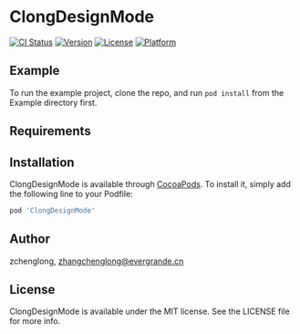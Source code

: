 # ClongDesignMode

[![CI Status](https://img.shields.io/travis/zchenglong/ClongDesignMode.svg?style=flat)](https://travis-ci.org/zchenglong/ClongDesignMode)
[![Version](https://img.shields.io/cocoapods/v/ClongDesignMode.svg?style=flat)](https://cocoapods.org/pods/ClongDesignMode)
[![License](https://img.shields.io/cocoapods/l/ClongDesignMode.svg?style=flat)](https://cocoapods.org/pods/ClongDesignMode)
[![Platform](https://img.shields.io/cocoapods/p/ClongDesignMode.svg?style=flat)](https://cocoapods.org/pods/ClongDesignMode)

## Example

To run the example project, clone the repo, and run `pod install` from the Example directory first.

## Requirements

## Installation

ClongDesignMode is available through [CocoaPods](https://cocoapods.org). To install
it, simply add the following line to your Podfile:

```ruby
pod 'ClongDesignMode'
```

## Author

zchenglong, zhangchenglong@evergrande.cn

## License

ClongDesignMode is available under the MIT license. See the LICENSE file for more info.
